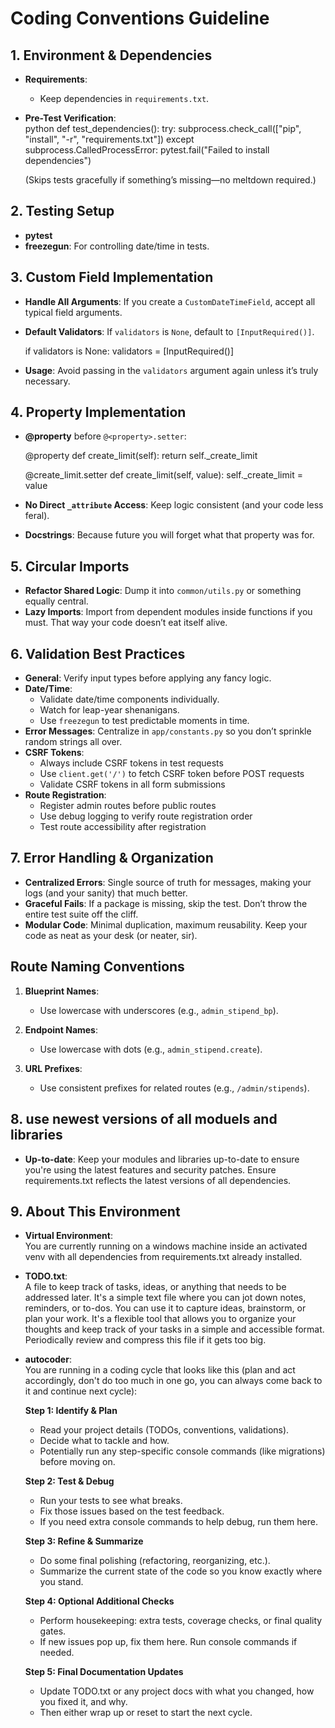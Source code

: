 # Coding Conventions Guideline

## 1. Environment & Dependencies
    
- **Requirements**:  
  - Keep dependencies in `requirements.txt`.  

- **Pre-Test Verification**:  
  python
  def test_dependencies():
      try:
          subprocess.check_call(["pip", "install", "-r", "requirements.txt"])
      except subprocess.CalledProcessError:
          pytest.fail("Failed to install dependencies")
  
  (Skips tests gracefully if something’s missing—no meltdown required.)

## 2. Testing Setup
- **pytest**   
- **freezegun**: For controlling date/time in tests.


## 3. Custom Field Implementation
- **Handle All Arguments**: If you create a `CustomDateTimeField`, accept all typical field arguments.
- **Default Validators**: If `validators` is `None`, default to `[InputRequired()]`.
  
  if validators is None:
      validators = [InputRequired()]
  
- **Usage**: Avoid passing in the `validators` argument again unless it’s truly necessary.

## 4. Property Implementation
- **@property** before `@<property>.setter`:  
  
  @property
  def create_limit(self):
      return self._create_limit

  @create_limit.setter
  def create_limit(self, value):
      self._create_limit = value
  
- **No Direct `_attribute` Access**: Keep logic consistent (and your code less feral).

- **Docstrings**: Because future you will forget what that property was for.

## 5. Circular Imports
- **Refactor Shared Logic**: Dump it into `common/utils.py` or something equally central.  
- **Lazy Imports**: Import from dependent modules inside functions if you must. That way your code doesn’t eat itself alive.

## 6. Validation Best Practices
- **General**: Verify input types before applying any fancy logic.  
- **Date/Time**:  
  - Validate date/time components individually.  
  - Watch for leap-year shenanigans.  
  - Use `freezegun` to test predictable moments in time.  
- **Error Messages**: Centralize in `app/constants.py` so you don’t sprinkle random strings all over.
- **CSRF Tokens**:
  - Always include CSRF tokens in test requests
  - Use `client.get('/')` to fetch CSRF token before POST requests
  - Validate CSRF tokens in all form submissions
- **Route Registration**:
  - Register admin routes before public routes
  - Use debug logging to verify route registration order
  - Test route accessibility after registration

## 7. Error Handling & Organization
- **Centralized Errors**: Single source of truth for messages, making your logs (and your sanity) that much better.
- **Graceful Fails**: If a package is missing, skip the test. Don’t throw the entire test suite off the cliff.  
- **Modular Code**: Minimal duplication, maximum reusability. Keep your code as neat as your desk (or neater, sir).

## Route Naming Conventions

1. **Blueprint Names**:
   - Use lowercase with underscores (e.g., `admin_stipend_bp`).

2. **Endpoint Names**:
   - Use lowercase with dots (e.g., `admin_stipend.create`).

3. **URL Prefixes**:
   - Use consistent prefixes for related routes (e.g., `/admin/stipends`).

## 8. use newest versions of all moduels and libraries
- **Up-to-date**: Keep your modules and libraries up-to-date to ensure you're using the latest features and security patches. Ensure requirements.txt reflects the latest versions of all dependencies.

## 9. About This Environment

- **Virtual Environment**:  
  You are currently running on a windows machine inside an activated venv with all dependencies from requirements.txt already installed.

- **TODO.txt**:  
  A file to keep track of tasks, ideas, or anything that needs to be addressed later. It's a simple text file where you can jot down notes, reminders, or to-dos. You can use it to capture ideas, brainstorm, or plan your work. It's a flexible tool that allows you to organize your thoughts and keep track of your tasks in a simple and accessible format. Periodically review and compress this file if it gets too big.

- **autocoder**:  
  You are running in a coding cycle that looks like this (plan and act accordingly, don't do too much in one go, you can always come back to it and continue next cycle):

  **Step 1: Identify & Plan**  
  - Read your project details (TODOs, conventions, validations).  
  - Decide what to tackle and how.  
  - Potentially run any step-specific console commands (like migrations) before moving on.

  **Step 2: Test & Debug**  
  - Run your tests to see what breaks.  
  - Fix those issues based on the test feedback.  
  - If you need extra console commands to help debug, run them here.

  **Step 3: Refine & Summarize**  
  - Do some final polishing (refactoring, reorganizing, etc.).  
  - Summarize the current state of the code so you know exactly where you stand.

  **Step 4: Optional Additional Checks**  
  - Perform housekeeping: extra tests, coverage checks, or final quality gates.  
  - If new issues pop up, fix them here. Run console commands if needed.

  **Step 5: Final Documentation Updates**  
  - Update TODO.txt or any project docs with what you changed, how you fixed it, and why.  
  - Then either wrap up or reset to start the next cycle.
